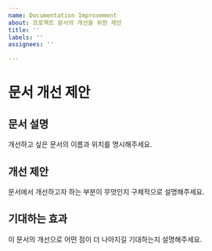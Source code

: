```yaml
---
name: Documentation Improvement
about: 프로젝트 문서의 개선을 위한 제안
title: ''
labels: ''
assignees: ''

---
```


# 문서 개선 제안

## 문서 설명
개선하고 싶은 문서의 이름과 위치를 명시해주세요.

## 개선 제안
문서에서 개선하고자 하는 부분이 무엇인지 구체적으로 설명해주세요.

## 기대하는 효과
이 문서의 개선으로 어떤 점이 더 나아지길 기대하는지 설명해주세요.
